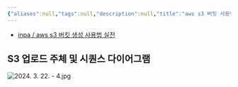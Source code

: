 ```yaml
---
{"aliases":null,"tags":null,"description":null,"title":"aws s3 버킷 사용법","created":"2024-05-06T16:30:44","updated":"2024-07-15T11:58:38","dg-publish":true,"permalink":"/docs/aws s3 버킷 사용법/","dgPassFrontmatter":true}
---
```


- [inpa / aws s3 버킷 생성 사용법 실전](https://inpa.tistory.com/entry/AWS-📚-S3-버킷-생성-사용법-실전-구축#)

## S3 업로드 주체 및 시퀀스 다이어그램

![2024. 3. 22. - 4.jpg](/img/user/docs/assets/2024.%203.%2022.%20-%204.jpg)
